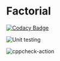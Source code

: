 # Factorial

[![Codacy Badge](https://api.codacy.com/project/badge/Grade/705fe293d9d64cac876174a085abeffe)](https://app.codacy.com/manual/stepin-105003/Factorial?utm_source=github.com&utm_medium=referral&utm_content=stepin-105003/Factorial&utm_campaign=Badge_Grade_Dashboard)

![Unit testing](https://github.com/stepin-105003/Factorial/workflows/Unit%20testing/badge.svg)

![cppcheck-action](https://github.com/stepin-105003/Factorial/workflows/cppcheck-action/badge.svg)
